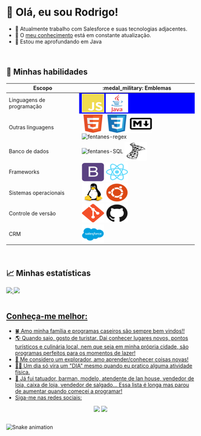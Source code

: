 # :wave: Olá, eu sou Rodrigo!
- :footprints: Atualmente trabalho com Salesforce e suas tecnologias adjacentes.
- :owl: O [meu conhecimento](https://github.com/rodrigofentanes/PESSOAL-Conhecimento#meu-conhecimento) está em constante atualização.
- :seedling: Estou me aprofundando em Java

<br>

## :heartbeat: Minhas habilidades 

<div align="left" width=100% >
  <table>
    <thead>
      <tr>
        <th>Escopo</th>
        <th>:medal_military: Emblemas</th>
      </tr>
    </thead>
    <tbody>
      <tr>
        <td>
          Linguagens de programação
        </td>
        <td style="background-color: blue;">
          <img align="center" title="JavaScript" alt="fentanes-Js" height="50" width="60" src="https://raw.githubusercontent.com/devicons/devicon/master/icons/javascript/javascript-plain.svg"> 
          <img align="center" title="Java" alt="fentanes-Java" height="50" width="60" src="https://github.com/devicons/devicon/blob/master/icons/java/java-original-wordmark.svg">
        </td>
      </tr>
      <tr>
        <td>
          Outras linguagens
        </td>
        <td>
          <img align="center" title="HTML5" alt="fentanes-HTML" height="50" width="60" src="https://raw.githubusercontent.com/devicons/devicon/master/icons/html5/html5-original.svg"> 
          <img align="center" title="CSS" alt="fentanes-CSS" height="50" width="60" src="https://raw.githubusercontent.com/devicons/devicon/master/icons/css3/css3-original.svg"> 
          <img align="center" title="Markdown" alt="fentanes-markdown" height="50" width="60" src="https://github.com/devicons/devicon/blob/master/icons/markdown/markdown-original.svg">
          <img align="center" title="ReGex" alt="fentanes-regex" height="50" width="60" src="https://upload.wikimedia.org/wikipedia/commons/thumb/c/cd/OOjs_UI_icon_regular-expression.svg/1024px-OOjs_UI_icon_regular-expression.svg.png">
        </td>
      </tr>
      <tr>
        <td>
          Banco de dados
        </td>
        <td>
          <img align="center" title="SQL" alt="fentanes-SQL" height="50" width="60" src="https://image.flaticon.com/icons/png/512/29/29165.png">
          <img align="center" title="SQLServer" alt="fentanes-SQLServer" height="50" width="60" src="https://github.com/devicons/devicon/blob/master/icons/microsoftsqlserver/microsoftsqlserver-plain.svg">
        </td>
      </tr>
      <tr>
        <td>
          Frameworks
        </td>
        <td>
          <img align="center" title="Bootstrap" alt="fentanes-bootstrap" height="50" width="60" src="https://github.com/devicons/devicon/blob/master/icons/bootstrap/bootstrap-plain.svg">
          <img align="center" title="React" alt="fentanes-React" height="50" width="60" src="https://raw.githubusercontent.com/devicons/devicon/master/icons/react/react-original.svg">
        </td>
      </tr>
      <tr>
        <td>
          Sistemas operacionais
        </td>
        <td>
          <img align="center" title="Linux" alt="fentanes-linux" height="50" width="60" src="https://github.com/devicons/devicon/blob/master/icons/linux/linux-original.svg"> 
          <img align="center" title="Ubuntu" alt="fentanes-ubuntu" height="50" width="60" src="https://github.com/devicons/devicon/blob/master/icons/ubuntu/ubuntu-plain.svg">
        </td>
      </tr>
      <tr>
        <td>
          Controle de versão
        </td>
        <td>
          <img align="center" title="Git" alt="fentanes-git" height="50" width="60" src="https://github.com/devicons/devicon/blob/master/icons/git/git-original.svg"> 
          <img align="center" title="GitHub" alt="fentanes-github" height="50" width="60" src="https://github.com/devicons/devicon/blob/master/icons/github/github-original.svg">
        </td>
      </tr>
      <tr>
        <td>
          CRM
        </td>
        <td>
          <img align="center" title="Salesforce" alt="fentanes-salesforce" height="50" width="60" src="https://github.com/devicons/devicon/blob/master/icons/salesforce/salesforce-original.svg">
        </td>
      </tr>
<!--       <tr>
        <td>
          HABILIDADE
        </td>
        <td>
          <img align="center" alt="fentanes-NOMEDOEMBLEMA" height="50" width="60" src="LINK">
        </td>
      </tr> -->
    </tbody>
  </table>
</div>

<br>

## :chart_with_upwards_trend: Minhas estatísticas

<div align="left">
  <a href="https://github.com/rodrigofentanes?tab=repositories">
  <img height="180em" src="https://github-readme-stats.vercel.app/api?username=rodrigofentanes&show_icons=true&theme=dracula&include_all_commits=true&count_private=true"/>
  <img height="180em" src="https://github-readme-stats.vercel.app/api/top-langs/?username=rodrigofentanes&layout=compact&langs_count=7&theme=dracula"/>
</div>

<br>
  
## Conheça-me melhor:

- :four_leaf_clover: Amo minha família e programas caseiros são sempre bem vindos!!
- :earth_americas: Quando saio, gosto de turistar. Dai conhecer lugares novos, pontos turísticos e culinária local, nem que seja em minha própria cidade, são programas perfeitos para os momentos de lazer!
- :telescope: Me considero um explorador, amo aprender/conhecer coisas novas!
- :weight_lifting_man: Um dia só vira um "DIA" mesmo quando eu pratico alguma atividade física.
- :construction_worker: Já fui tatuador, barman, modelo, atendente de lan house, vendedor de loja, caixa de loja, vendedor de salgado... Essa lista é longa mas parou de aumentar quando comecei a programar!
- Siga-me nas redes sociais: 

<div align="center">
  <a href="https://www.instagram.com/rodrigofentaness" target="_blank"><img src="https://img.shields.io/badge/Instagram-E4405F?style=for-the-badge&logo=instagram&logoColor=white" target="_blank"></a>
  <a href="https://www.linkedin.com/in/rodrigofentanes/" target="_blank"><img src="https://img.shields.io/badge/LinkedIn-0077B5?style=for-the-badge&logo=linkedin&logoColor=white" target="_blank"></a>
</div>
  
##

<div>

  ![Snake animation](https://github.com/rodrigofentanes/rodrigofentanes/blob/output/github-contribution-grid-snake.svg)

</div>
